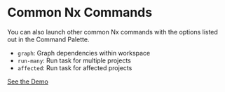 &nbsp;

# Common Nx Commands

You can also launch other common Nx commands with the options listed out in the Command Palette.

- `graph`: Graph dependencies within workspace
- `run-many`: Run task for multiple projects
- `affected`: Run task for affected projects

[See the Demo](https://youtu.be/v6Tso0lB6S4)
